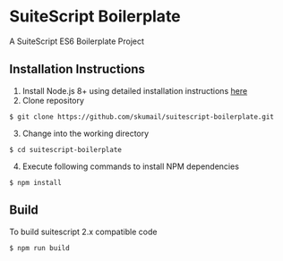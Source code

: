 # SuiteScript Boilerplate
A SuiteScript ES6 Boilerplate Project

## Installation Instructions
1. Install Node.js 8+ using detailed installation instructions [here](https://nodejs.org/en/download/package-manager/)
2. Clone repository
```
$ git clone https://github.com/skumail/suitescript-boilerplate.git
```
3. Change into the working directory
```
$ cd suitescript-boilerplate
```
4. Execute following commands to install NPM dependencies
```
$ npm install
```

## Build

To build suitescript 2.x compatible code
```
$ npm run build
```
